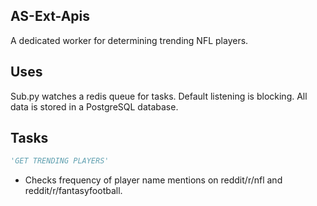 ## AS-Ext-Apis

A dedicated worker for determining trending NFL players. 

## Uses

Sub.py watches a redis queue for tasks. Default listening is blocking. All data is stored in a PostgreSQL database.

## Tasks

```python
'GET TRENDING PLAYERS'
```  
- Checks frequency of player name mentions on reddit/r/nfl and reddit/r/fantasyfootball.
